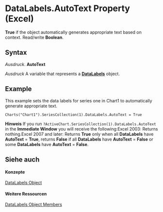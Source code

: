 
# DataLabels.AutoText Property (Excel)

 **True** if the object automatically generates appropriate text based on context. Read/write **Boolean**.


## Syntax

 _Ausdruck_. **AutoText**

 _Ausdruck_ A variable that represents a **[DataLabels](3d79271e-c702-e785-6984-d838d060a8c5.md)** object.


## Example

This example sets the data labels for series one in Chart1 to automatically generate appropriate text.


```
Charts("Chart1").SeriesCollection(1).DataLabels.AutoText = True
```


 **Hinweis**  If you run  `?ActiveChart.SeriesCollection(1).DataLabels.AutoText` in the **Immediate Window** you will receive the following:Excel 2003: Returns nothing.Excel 2007 and later: Returns  **True** only when all **DataLabels** have **AutoText** = **True**, returns **False** if all **DataLabels** have **AutoText** = **False** or some **DataLabels** have **AutoText** = **False**.


## Siehe auch


#### Konzepte


[DataLabels Object](3d79271e-c702-e785-6984-d838d060a8c5.md)
#### Weitere Ressourcen


[DataLabels Object Members](http://msdn.microsoft.com/library/3c9d909d-d090-b6ed-8a28-ba62c3459044%28Office.15%29.aspx)